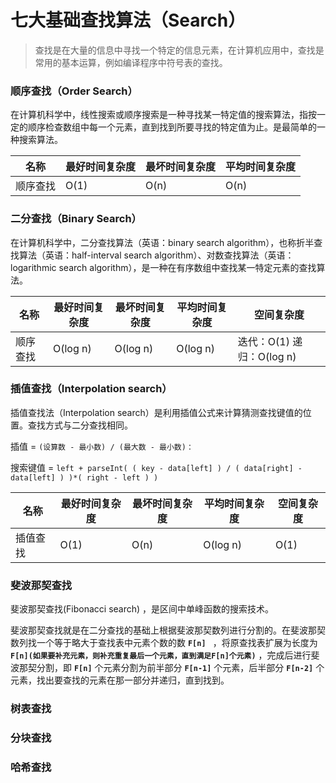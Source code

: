 # 七大基础查找算法（Search）

> 查找是在大量的信息中寻找一个特定的信息元素，在计算机应用中，查找是常用的基本运算，例如编译程序中符号表的查找。

### 顺序查找（Order Search）

在计算机科学中，线性搜索或顺序搜索是一种寻找某一特定值的搜索算法，指按一定的顺序检查数组中每一个元素，直到找到所要寻找的特定值为止。是最简单的一种搜索算法。

| 名称     | 最好时间复杂度 | 最坏时间复杂度 | 平均时间复杂度 |
| -------- | -------------- | -------------- | -------------- |
| 顺序查找 | O(1)           | O(n)           | O(n)           |


### 二分查找（Binary Search）

在计算机科学中，二分查找算法（英语：binary search algorithm），也称折半查找算法（英语：half-interval search algorithm）、对数查找算法（英语：logarithmic search algorithm），是一种在有序数组中查找某一特定元素的查找算法。

| 名称     | 最好时间复杂度 | 最坏时间复杂度 | 平均时间复杂度 | 空间复杂度 |
| -------- | -------------- | -------------- | -------------- | -------- |
| 顺序查找 | O(log n)           | O(log n)           | O(log n)           | 迭代：O(1) 递归：O(log n) |

### 插值查找（Interpolation search）

插值查找法（Interpolation search）是利用插值公式来计算猜测查找键值的位置。查找方式与二分查找相同。

插值 = `(设算数 -­ 最小数) / (最大数 -­ 最小数)：`

搜索键值 = `left + parseInt( ( key - data[left] ) / ( data[right] - data[left] ) )*( right - left ) )`

| 名称     | 最好时间复杂度 | 最坏时间复杂度 | 平均时间复杂度 | 空间复杂度 |
| -------- | -------------- | -------------- | -------------- | ---------- |
| 插值查找 | O(1)           | O(n)           | O(log n)       | O(1)       |

### 斐波那契查找

斐波那契查找(Fibonacci search) ，是区间中单峰函数的搜索技术。

斐波那契查找就是在二分查找的基础上根据斐波那契数列进行分割的。在斐波那契数列找一个等于略大于查找表中元素个数的数 **`F[n] `** ，将原查找表扩展为长度为 **`F[n](如果要补充元素，则补充重复最后一个元素，直到满足F[n]个元素)`** ，完成后进行斐波那契分割，即 **`F[n]`** 个元素分割为前半部分 **`F[n-1]`** 个元素，后半部分 **`F[n-2]`** 个元素，找出要查找的元素在那一部分并递归，直到找到。

### 树表查找

### 分块查找

### 哈希查找

